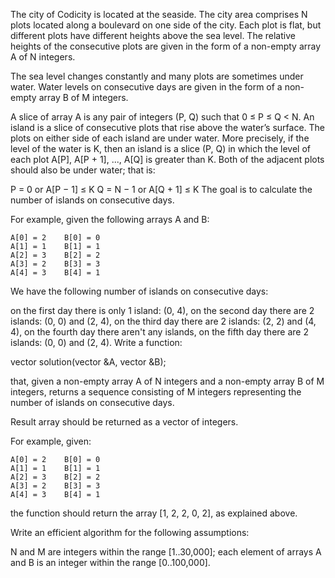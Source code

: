 The city of Codicity is located at the seaside. The city area comprises N plots located along a boulevard on one side of the city. Each plot is flat, but different plots have different heights above the sea level. The relative heights of the consecutive plots are given in the form of a non-empty array A of N integers.

The sea level changes constantly and many plots are sometimes under water. Water levels on consecutive days are given in the form of a non-empty array B of M integers.

A slice of array A is any pair of integers (P, Q) such that 0 ≤ P ≤ Q < N. An island is a slice of consecutive plots that rise above the water’s surface. The plots on either side of each island are under water. More precisely, if the level of the water is K, then an island is a slice (P, Q) in which the level of each plot A[P], A[P + 1], ..., A[Q] is greater than K. Both of the adjacent plots should also be under water; that is:

P = 0 or A[P − 1] ≤ K
Q = N − 1 or A[Q + 1] ≤ K
The goal is to calculate the number of islands on consecutive days.

For example, given the following arrays A and B:

    A[0] = 2    B[0] = 0
    A[1] = 1    B[1] = 1
    A[2] = 3    B[2] = 2
    A[3] = 2    B[3] = 3
    A[4] = 3    B[4] = 1
We have the following number of islands on consecutive days:

on the first day there is only 1 island: (0, 4),
on the second day there are 2 islands: (0, 0) and (2, 4),
on the third day there are 2 islands: (2, 2) and (4, 4),
on the fourth day there aren't any islands,
on the fifth day there are 2 islands: (0, 0) and (2, 4).
Write a function:

vector<int> solution(vector<int> &A, vector<int> &B);

that, given a non-empty array A of N integers and a non-empty array B of M integers, returns a sequence consisting of M integers representing the number of islands on consecutive days.

Result array should be returned as a vector of integers.

For example, given:

    A[0] = 2    B[0] = 0
    A[1] = 1    B[1] = 1
    A[2] = 3    B[2] = 2
    A[3] = 2    B[3] = 3
    A[4] = 3    B[4] = 1
the function should return the array [1, 2, 2, 0, 2], as explained above.

Write an efficient algorithm for the following assumptions:

N and M are integers within the range [1..30,000];
each element of arrays A and B is an integer within the range [0..100,000].
